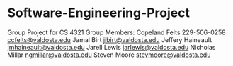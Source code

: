 # Software-Engineering-Project
Group Project for CS 4321
Group Members: 
  Copeland Felts          229-506-0258        ccfelts@valdosta.edu
  Jamal Birt                                  jibirt@valdosta.edu
  Jeffery Haineault                           jmhaineault@valdosta.edu
  Jarell Lewis                                jarlewis@valdosta.edu
  Nicholas Millar                             ngmillar@valdosta.edu
  Steven Moore                                stevmoore@valdosta.edu
